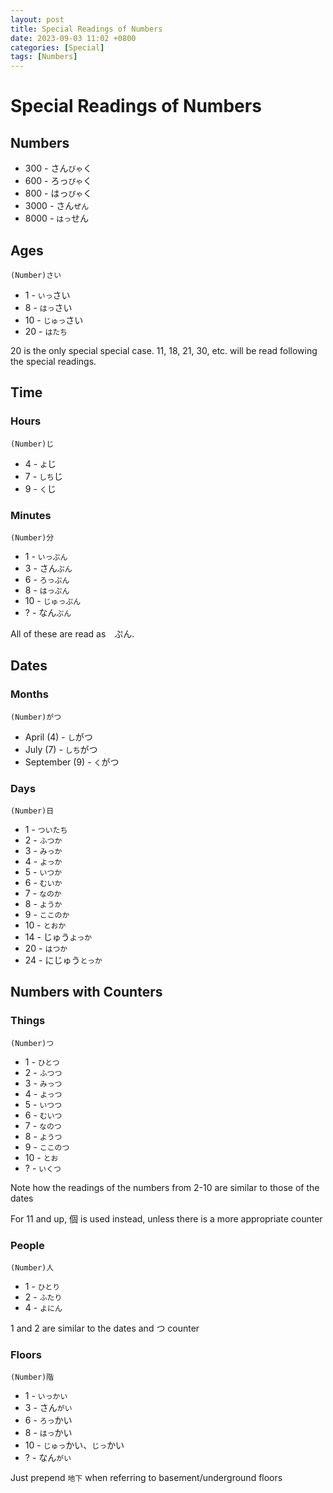 ```yaml
---
layout: post
title: Special Readings of Numbers
date: 2023-09-03 11:02 +0800
categories: [Special]
tags: [Numbers]
---
```

# Special Readings of Numbers

## Numbers
* 300 - さん`びゃ`く
* 600 - ろっ`ぴゃ`く
* 800 - はっ`ぴゃ`く
* 3000 - さん`ぜん`
* 8000 - `はっ`せん

## Ages
```
(Number)さい
```
* 1 - `いっ`さい
* 8 - `はっ`さい
* 10 - `じゅっ`さい
* 20 - `はたち`

20 is the only special special case.
11, 18, 21, 30, etc. will be read following the special readings.

## Time

### Hours
```
(Number)じ
```
* 4 - `よ`じ
* 7 - `しち`じ
* 9 - `く`じ

### Minutes
```
(Number)分
```
* 1 - `いっぷん`
* 3 - さん`ぷん`
* 6 - `ろっぷん`
* 8 - `はっぷん`
* 10 - `じゅっぷん`
* ? - なん`ぷん`

All of these are read as　ぷん.

## Dates

### Months
```
(Number)がつ
```
* April (4) - `し`がつ
* July (7) - `しち`がつ
* September (9) - `く`がつ

### Days
```
(Number)日
```
* 1 - `ついたち`
* 2 - `ふつか`
* 3 - `みっか`
* 4 - `よっか`
* 5 - `いつか`
* 6 - `むいか`
* 7 - `なのか`
* 8 - `ようか`
* 9 - `ここのか`
* 10 - `とおか`
* 14 - じゅう`よっか`
* 20 - `はつか`
* 24 - にじゅう`とっか`

## Numbers with Counters

### Things
```
(Number)つ
```
* 1 - `ひとつ`
* 2 - `ふつつ`
* 3 - `みっつ`
* 4 - `よっつ`
* 5 - `いつつ`
* 6 - `むいつ`
* 7 - `なのつ`
* 8 - `ようつ`
* 9 - `ここのつ`
* 10 - `とお`
* ? - `いくつ`

Note how the readings of the numbers from 2-10 are similar to those of the dates

For 11 and up, 個 is used instead, unless there is a more appropriate counter

### People
```
(Number)人
```
* 1 - `ひとり`
* 2 - `ふたり`
* 4 - `よにん`

1 and 2 are similar to the dates and つ counter

### Floors
```
(Number)階
```
* 1 - `いっかい`
* 3 - さん`がい`
* 6 - `ろっ`かい
* 8 - `はっ`かい
* 10 - `じゅっ`かい、`じっ`かい
* ? - なん`がい`

Just prepend `地下` when referring to basement/underground floors
